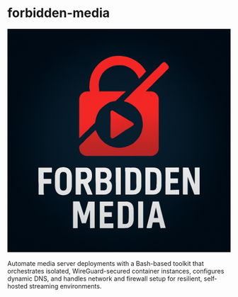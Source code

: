 # forbidden-media

![Forbidden Media logo](./assets/forbidden_media_logo.png)

Automate media server deployments with a Bash-based toolkit that orchestrates isolated, WireGuard-secured container instances, configures dynamic DNS, and handles network and firewall setup for resilient, self-hosted streaming environments.